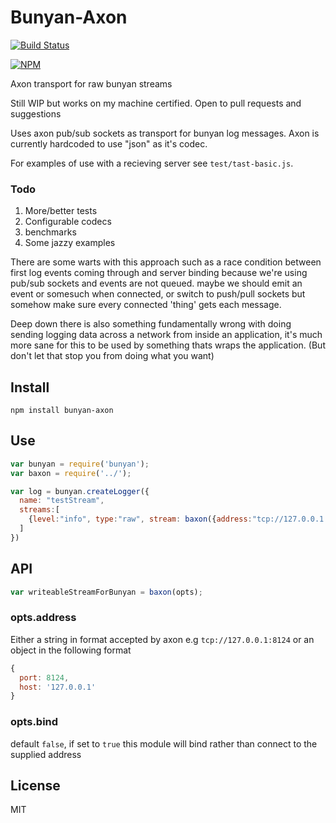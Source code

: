 # Bunyan-Axon

[![Build Status](https://travis-ci.org/sandfox/bunyan-axon.png?branch=master)](https://travis-ci.org/sandfox/bunyan-axon)

[![NPM](https://nodei.co/npm/bunyan-axon.png?compact=true)](https://nodei.co/npm/bunyan-axon/)

Axon transport for raw bunyan streams

Still WIP but works on my machine certified. Open to pull requests and suggestions

Uses axon pub/sub sockets as transport for bunyan log messages.
Axon is currently hardcoded to use "json" as it's codec.

For examples of use with a recieving server see `test/tast-basic.js`.



### Todo

1.   More/better tests
2.   Configurable codecs
3.   benchmarks
4.   Some jazzy examples

There are some warts with this approach such as a race condition between first log events coming through and server binding
because we're using pub/sub sockets and events are not queued. maybe we should emit an event or somesuch when connected, or switch to push/pull sockets but somehow make sure every connected 'thing' gets each message.

Deep down there is also something fundamentally wrong with doing sending logging data across a network from inside an application, it's much more sane for this to be used by something thats wraps the application. (But don't let that stop you from doing what you want)

## Install

```
npm install bunyan-axon
```

## Use

```js
var bunyan = require('bunyan');
var baxon = require('../');

var log = bunyan.createLogger({
  name: "testStream",
  streams:[
    {level:"info", type:"raw", stream: baxon({address:"tcp://127.0.0.1:9010"})}
  ]
})
```

## API

```js
var writeableStreamForBunyan = baxon(opts);
```

### opts.address
Either a string in format accepted by axon e.g `tcp://127.0.0.1:8124` or an object in the following format
```js
{
  port: 8124,
  host: '127.0.0.1'
}
```

### opts.bind
default `false`, if set to `true` this module will bind rather than connect to the supplied address

## License

MIT
